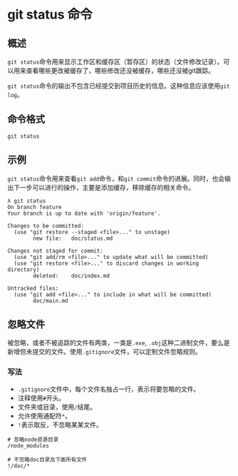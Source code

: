 # git status 命令

## 概述

`git status`命令用来显示工作区和缓存区（暂存区）的状态（文件修改记录）。可以用来查看哪些更改被缓存了，哪些修改还没被缓存，哪些还没被git跟踪。

`git status`命令的输出不包含已经提交到项目历史的信息。这种信息应该使用`git log`。

## 命令格式

```git
git status
```

## 示例

`git status`命令用来查看`git add`命令，和`git commit`命令的进展。同时，也会输出下一步可以进行的操作，主要是添加缓存，移除缓存的相关命令。

```git
λ git status
On branch feature
Your branch is up to date with 'origin/feature'.

Changes to be committed:
  (use "git restore --staged <file>..." to unstage)
        new file:   doc/status.md

Changes not staged for commit:
  (use "git add/rm <file>..." to update what will be committed)
  (use "git restore <file>..." to discard changes in working directory)
        deleted:    doc/index.md

Untracked files:
  (use "git add <file>..." to include in what will be committed)
        doc/main.md

```

## 忽略文件

被忽略，或者不被追踪的文件有两类，一类是`.exe`, `.obj`这种二进制文件，要么是新增但未提交的文件。使用`.gitignore`文件，可以定制文件忽略规则。

### 写法

- `.gitignore`文件中，每个文件名独占一行，表示将要忽略的文件。
- 注释使用`#`开头。
- 文件夹或目录，使用`/`结尾。
- 允许使用通配符`*`。
- `!`表示取反，不忽略某某文件。

```git
# 忽略node资源目录
/node_modules

# 不忽略doc目录及下面所有文件
!/doc/*
```
